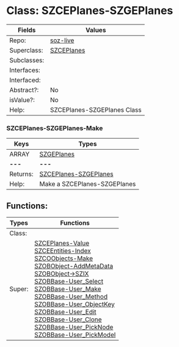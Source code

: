 
# Class:	SZCEPlanes-SZGEPlanes

| Fields | Values |
| --------- | --------- |
| Repo: | [soz-live](/repos/soz-live.html) |
| Superclass: | [SZCEPlanes](SZCEPlanes.html) |
| Subclasses: |  |
| Interfaces: |  |
| Interfaced: |  |
| Abstract?: | No |
| isValue?: | No |
| Help: | SZCEPlanes-SZGEPlanes Class |

### SZCEPlanes-SZGEPlanes-Make

| Keys | Types |
| --------- | --------- |
| ARRAY | [SZGEPlanes](SZGEPlanes.html) |
| **---** | **---** |
| Returns: | [SZCEPlanes-SZGEPlanes](SZCEPlanes-SZGEPlanes.html) |
| Help: | Make a SZCEPlanes-SZGEPlanes |


## Functions:

| Types | Functions |
| --------- | --------- |
| Class: |  |
| Super: | [SZCEPlanes-Value](SZCEPlanes.html) <br> [SZCEEntities-Index](SZCEEntities.html) <br> [SZCOObjects-Make](SZCOObjects.html) <br> [SZOBObject-AddMetaData](SZOBObject.html) <br> [SZOBObject->SZIX](SZOBObject.html) <br> [SZOBBase-User_Select](SZOBBase.html) <br> [SZOBBase-User_Make](SZOBBase.html) <br> [SZOBBase-User_Method](SZOBBase.html) <br> [SZOBBase-User_ObjectKey](SZOBBase.html) <br> [SZOBBase-User_Edit](SZOBBase.html) <br> [SZOBBase-User_Clone](SZOBBase.html) <br> [SZOBBase-User_PickNode](SZOBBase.html) <br> [SZOBBase-User_PickModel](SZOBBase.html) |


